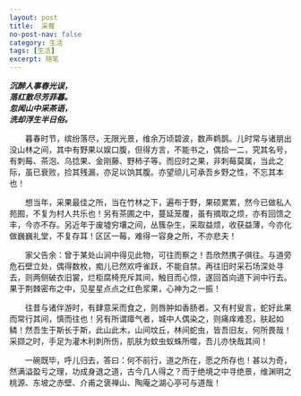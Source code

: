 ```yaml
---
layout: post
title:  采莓
no-post-nav: false
category: 生活
tags: [生活]
excerpt: 随笔
---
```


***沉醉人事春光误，***  
***落红散尽芳菲暮。***  
***忽闻山中采茶语，***  
***洗却浮生半日俗。***  

&emsp;&emsp;暮春时节，缤纷落尽，无限光景，维余万顷碧波，数声鹈鹊。儿时常与诸朋出没山林之间，其中有野果以娱口腹，但得方言，不能书之，偶拾一二，究其名号，有刺莓、茶泡、乌捻果、金刚藤、野柿子等。而应时之果，非刺莓莫属，当此之际，虽已衰败，捡其残漏，亦足以饷其腹。亦望顽儿可承吾乡野之性，不忘其本也！ 

&emsp;&emsp;想当年，采果最佳之所，当在竹林之下，遍布于野，果硕累累，然今已做私人苑囿，不复为村人共乐也！另有茶圃之中，蔓延笼覆，虽有摘取之烦，亦有回馈之丰，今亦不存。另近年于废墟穷壤之间，丛簇杂生，采取益烦，收获益薄，今亦化做巍巍礼堂，不复存耳！区区一莓，难得一容身之所，不亦悲夫！  

&emsp;&emsp;家父告余：曾于某处山涧中得见此物，可往而察之！吾欣然携子俱往。与道旁危石壁立处，偶得数枚，痴儿已然欢呼雀跃，不能自禁。再往旧时采石场深处寻去，则两侧破衣旧裳，烂柜腐椅充斥其间，触目而心惊，遂回首向道下涧中行去。果于荆棘密布之中，见星星点点之红色浆果，心神为之一振！  

&emsp;&emsp;往昔与诸伴游时，有肆意采而食之，则唇肿如香肠者。又有村叟言，蛇好此果而常行其间，慎而往也！另有所谓瘴气者，城中人偶染之，则痛痒难忍，肤起如鳞！然吾生于斯长于斯，此山此木，山间坟丘，林间蛇虫，皆吾旧友，何所畏哉！采撷之时，手足为灌木利刺所伤，肌肤为蚊虫蚁蛛所噬，吾儿亦快哉其间！ 
 
&emsp;&emsp;一碗既毕，呼儿归去，答曰：何不前行，道之所在，愿之所存也！甚以为奇，然满溢盈亏之理，功成身退之道，古今几人得之？而于绝境之中寻绝景，维渊明之桃源、东坡之赤壁、介甫之褒禅山、陶庵之湖心亭可与道哉！